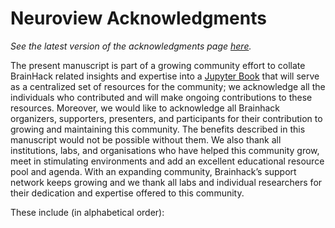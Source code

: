 # Neuroview Acknowledgments

_See the latest version of the acknowledgments page [here](/acknowledgments)._

The present manuscript is part of a growing community effort to collate
BrainHack related insights and expertise into a
[Jupyter Book](http://brainhack.org/brainhack_jupyter_book) that will serve as a
centralized set of resources for the community; we acknowledge all the
individuals who contributed and will make ongoing contributions to these
resources. Moreover, we would like to acknowledge all Brainhack organizers,
supporters, presenters, and participants for their contribution to growing and
maintaining this community. The benefits described in this manuscript would not
be possible without them. We also thank all institutions, labs, and
organisations who have helped this community grow, meet in stimulating
environments and add an excellent educational resource pool and agenda. With an
expanding community, Brainhack’s support network keeps growing and we thank all
labs and individual researchers for their dedication and expertise offered to
this community.

These include (in alphabetical order):

```{include} acknowledgments_table.md

```
